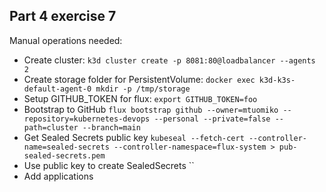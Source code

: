## Part 4 exercise 7

Manual operations needed:

- Create cluster: `k3d cluster create -p 8081:80@loadbalancer --agents 2`
- Create storage folder for PersistentVolume: `docker exec k3d-k3s-default-agent-0 mkdir -p /tmp/storage`
- Setup GITHUB_TOKEN for flux: `export GITHUB_TOKEN=foo`
- Bootstrap to GitHub `flux bootstrap github --owner=mtuomiko --repository=kubernetes-devops --personal --private=false --path=cluster --branch=main`
- Get Sealed Secrets public key `kubeseal --fetch-cert --controller-name=sealed-secrets --controller-namespace=flux-system > pub-sealed-secrets.pem`
- Use public key to create SealedSecrets ``
- Add applications